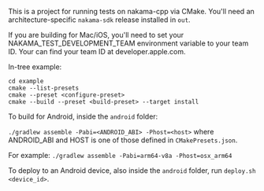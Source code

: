 This is a project for running tests on nakama-cpp via CMake. You'll need an architecture-specific `nakama-sdk` release
installed in `out`.

If you are building for Mac/iOS, you'll need to set your NAKAMA_TEST_DEVELOPMENT_TEAM environment variable to your team ID. Your can find your team ID at developer.apple.com.

In-tree example:
```
cd example
cmake --list-presets
cmake --preset <configure-preset>
cmake --build --preset <build-preset> --target install
```

To build for Android, inside the `android` folder:

`./gradlew assemble -Pabi=<ANDROID_ABI> -Phost=<host>` where ANDROID_ABI and HOST is one of those defined in `CMakePresets.json`.

For example:
`./gradlew assemble -Pabi=arm64-v8a -Phost=osx_arm64`

To deploy to an Android device, also inside the `android` folder, run `deploy.sh <device_id>`.
